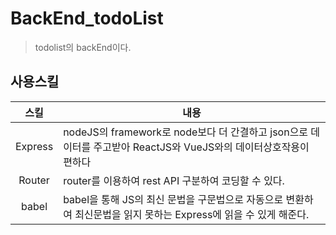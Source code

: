 # BackEnd_todoList
> todolist의 backEnd이다.

## 사용스킬
스킬 | 내용
:--: |--
Express | nodeJS의 framework로 node보다 더 간결하고 json으로 데이터를 주고받아 ReactJS와 VueJS와의 데이터상호작용이 편하다
Router | router를 이용하여 rest API 구분하여 코딩할 수 있다.
babel | babel을 통해 JS의 최신 문법을 구문법으로 자동으로 변환하여 최신문법을 읽지 못하는 Express에 읽을 수 있게 해준다.
